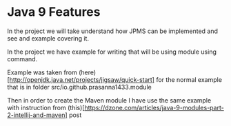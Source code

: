 # Java 9 Features

In the project we will take understand how JPMS can be implemented and see and example covering it.

In the project we have example for writing that will be using module using command.

Example was taken from (here)[http://openjdk.java.net/projects/jigsaw/quick-start] for the normal example that is in folder src/io.github.prasanna1433.module

Then in order to create the Maven module I have use the same example with instruction from (this)[https://dzone.com/articles/java-9-modules-part-2-intellij-and-maven] post